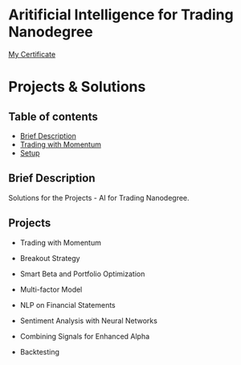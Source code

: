 # Aritificial Intelligence for Trading Nanodegree 
[My Certificate](https://confirm.udacity.com/KZ9E4ZVH)

# Projects & Solutions

## Table of contents
* [Brief Description](#brief-description)
* [Trading with Momentum](#trading-momentum)
* [Setup](#setup)

## Brief Description

Solutions for the Projects - AI for Trading Nanodegree.


## Projects

* Trading with Momentum

* Breakout Strategy

* Smart Beta and Portfolio Optimization

* Multi-factor Model

* NLP on Financial Statements

* Sentiment Analysis with Neural Networks

* Combining Signals for Enhanced Alpha

* Backtesting